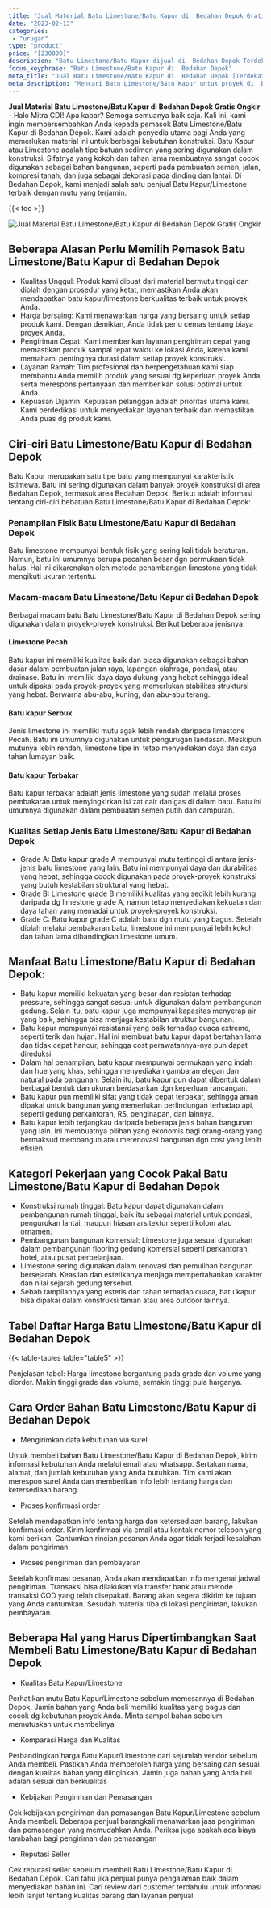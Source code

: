 ```yaml
---
title: "Jual Material Batu Limestone/Batu Kapur di  Bedahan Depok Gratis Ongkir"
date: "2023-02-13"
categories:
 - "urugan"
type: "product"
price: "[230000]"
description: "Batu Limestone/Batu Kapur dijual di  Bedahan Depok Terdekat. Batu Limestone/Batu Kapur ini sering dipakai dalam proyek konstruksi sebagai batu alam yang mewah dan tahan lama. Hubungi kami untuk informasi lebih lanjut."
focus_keyphrase: "Batu Limestone/Batu Kapur di  Bedahan Depok"
meta_title: "Jual Batu Limestone/Batu Kapur di  Bedahan Depok [Terdekat] - CDI"
meta_description: "Mencari Batu Limestone/Batu Kapur untuk proyek di  Bedahan Depok? Kami menawarkan Batu Limestone/Batu Kapur berkualitas untuk material dinding. Dapatkan penawaran terbaik sekarang."
---
```


**Jual Material Batu Limestone/Batu Kapur di  Bedahan Depok Gratis Ongkir** - Halo Mitra CDI! Apa kabar? Semoga semuanya baik saja. Kali ini, kami ingin mempersembahkan Anda kepada pemasok Batu Limestone/Batu Kapur di  Bedahan Depok. Kami adalah penyedia utama bagi Anda yang memerlukan material ini untuk berbagai kebutuhan konstruksi. Batu Kapur atau Limestone adalah tipe batuan sedimen yang sering digunakan dalam konstruksi. Sifatnya yang kokoh dan tahan lama membuatnya sangat cocok digunakan sebagai bahan bangunan, seperti pada pembuatan semen, jalan, kompresi tanah, dan juga sebagai dekorasi pada dinding dan lantai. Di  Bedahan Depok, kami menjadi salah satu penjual Batu Kapur/Limestone terbaik dengan mutu yang terjamin.

{{< toc >}}

![Jual Material Batu Limestone/Batu Kapur di  Bedahan Depok Gratis Ongkir](/images/urugan/batu-limestone-26.jpg)

## Beberapa Alasan Perlu Memilih Pemasok Batu Limestone/Batu Kapur di  Bedahan Depok

*   Kualitas Unggul: Produk kami dibuat dari material bermutu tinggi dan diolah dengan prosedur yang ketat, memastikan Anda akan mendapatkan batu kapur/limestone berkualitas terbaik untuk proyek Anda.
*   Harga bersaing: Kami menawarkan harga yang bersaing untuk setiap produk kami. Dengan demikian, Anda tidak perlu cemas tentang biaya proyek Anda.
*   Pengiriman Cepat: Kami memberikan layanan pengiriman cepat yang memastikan produk sampai tepat waktu ke lokasi Anda, karena kami memahami pentingnya durasi dalam setiap proyek konstruksi.
*   Layanan Ramah: Tim profesional dan berpengetahuan kami siap membantu Anda memilih produk yang sesuai dg keperluan proyek Anda, serta merespons pertanyaan dan memberikan solusi optimal untuk Anda.
*   Kepuasan Dijamin: Kepuasan pelanggan adalah prioritas utama kami. Kami berdedikasi untuk menyediakan layanan terbaik dan memastikan Anda puas dg produk kami.

## Ciri-ciri Batu Limestone/Batu Kapur di  Bedahan Depok

Batu Kapur merupakan satu tipe batu yang mempunyai karakteristik istimewa. Batu ini sering digunakan dalam banyak proyek konstruksi di area  Bedahan Depok, termasuk area  Bedahan Depok. Berikut adalah informasi tentang ciri-ciri bebatuan Batu Limestone/Batu Kapur di  Bedahan Depok:

### Penampilan Fisik Batu Limestone/Batu Kapur di  Bedahan Depok

Batu limestone mempunyai bentuk fisik yang sering kali tidak beraturan. Namun, batu ini umumnya berupa pecahan besar dgn permukaan tidak halus. Hal ini dikarenakan oleh metode penambangan limestone yang tidak mengikuti ukuran tertentu.

### Macam-macam Batu Limestone/Batu Kapur di  Bedahan Depok

Berbagai macam batu Batu Limestone/Batu Kapur di  Bedahan Depok sering digunakan dalam proyek-proyek konstruksi. Berikut beberapa jenisnya:

#### Limestone Pecah

Batu kapur ini memiliki kualitas baik dan biasa digunakan sebagai bahan dasar dalam pembuatan jalan raya, lapangan olahraga, pondasi, atau drainase. Batu ini memiliki daya daya dukung yang hebat sehingga ideal untuk dipakai pada proyek-proyek yang memerlukan stabilitas struktural yang hebat. Berwarna abu-abu, kuning, dan abu-abu terang.

#### Batu kapur Serbuk

Jenis limestone ini memiliki mutu agak lebih rendah daripada limestone Pecah. Batu ini umumnya digunakan untuk pengurugan landasan. Meskipun mutunya lebih rendah, limestone tipe ini tetap menyediakan daya dan daya tahan lumayan baik.

#### Batu kapur Terbakar

Batu kapur terbakar adalah jenis limestone yang sudah melalui proses pembakaran untuk menyingkirkan isi zat cair dan gas di dalam batu. Batu ini umumnya digunakan dalam pembuatan semen putih dan campuran.

### Kualitas Setiap Jenis Batu Limestone/Batu Kapur di  Bedahan Depok

*   Grade A: Batu kapur grade A mempunyai mutu tertinggi di antara jenis-jenis batu limestone yang lain. Batu ini mempunyai daya dan durabilitas yang hebat, sehingga cocok digunakan pada proyek-proyek konstruksi yang butuh kestabilan struktural yang hebat.
*   Grade B: Limestone grade B memiliki kualitas yang sedikit lebih kurang daripada dg limestone grade A, namun tetap menyediakan kekuatan dan daya tahan yang memadai untuk proyek-proyek konstruksi.
*   Grade C: Batu kapur grade C adalah batu dgn mutu yang bagus. Setelah diolah melalui pembakaran batu, limestone ini mempunyai lebih kokoh dan tahan lama dibandingkan limestone umum.

## Manfaat Batu Limestone/Batu Kapur di  Bedahan Depok:

*   Batu kapur memiliki kekuatan yang besar dan resistan terhadap pressure, sehingga sangat sesuai untuk digunakan dalam pembangunan gedung. Selain itu, batu kapur juga mempunyai kapasitas menyerap air yang baik, sehingga bisa menjaga kestabilan struktur bangunan.
*   Batu kapur mempunyai resistansi yang baik terhadap cuaca extreme, seperti terik dan hujan. Hal ini membuat batu kapur dapat bertahan lama dan tidak cepat hancur, sehingga cost perawatannya-nya pun dapat direduksi.
*   Dalam hal penampilan, batu kapur mempunyai permukaan yang indah dan hue yang khas, sehingga menyediakan gambaran elegan dan natural pada bangunan. Selain itu, batu kapur pun dapat dibentuk dalam berbagai bentuk dan ukuran berdasarkan dgn keperluan rancangan.
*   Batu kapur pun memiliki sifat yang tidak cepat terbakar, sehingga aman dipakai untuk bangunan yang memerlukan perlindungan terhadap api, seperti gedung perkantoran, RS, penginapan, dan lainnya.
*   Batu kapur lebih terjangkau daripada beberapa jenis bahan bangunan yang lain. Ini membuatnya pilihan yang ekonomis bagi orang-orang yang bermaksud membangun atau merenovasi bangunan dgn cost yang lebih efisien.

## Kategori Pekerjaan yang Cocok Pakai Batu Limestone/Batu Kapur di  Bedahan Depok

*   Konstruksi rumah tinggal: Batu kapur dapat digunakan dalam pembangunan rumah tinggal, baik itu sebagai material untuk pondasi, pengurukan lantai, maupun hiasan arsitektur seperti kolom atau ornamen.
*   Pembangunan bangunan komersial: Limestone juga sesuai digunakan dalam pembangunan flooring gedung komersial seperti perkantoran, hotel, atau pusat perbelanjaan.
*   Limestone sering digunakan dalam renovasi dan pemulihan bangunan bersejarah. Keaslian dan estetikanya menjaga mempertahankan karakter dan nilai sejarah gedung tersebut.
*   Sebab tampilannya yang estetis dan tahan terhadap cuaca, batu kapur bisa dipakai dalam konstruksi taman atau area outdoor lainnya.

## Tabel Daftar Harga Batu Limestone/Batu Kapur di  Bedahan Depok

{{< table-tables table="table5" >}}

Penjelasan tabel: Harga limestone bergantung pada grade dan volume yang diorder. Makin tinggi grade dan volume, semakin tinggi pula harganya.

## Cara Order Bahan Batu Limestone/Batu Kapur di  Bedahan Depok

*   Mengirimkan data kebutuhan via surel

Untuk membeli bahan Batu Limestone/Batu Kapur di  Bedahan Depok, kirim informasi kebutuhan Anda melalui email atau whatsapp. Sertakan nama, alamat, dan jumlah kebutuhan yang Anda butuhkan. Tim kami akan merespon surel Anda dan memberikan info lebih tentang harga dan ketersediaan barang.
*   Proses konfirmasi order

Setelah mendapatkan info tentang harga dan ketersediaan barang, lakukan konfirmasi order. Kirim konfirmasi via email atau kontak nomor telepon yang kami berikan. Cantumkan rincian pesanan Anda agar tidak terjadi kesalahan dalam pengiriman.
*   Proses pengiriman dan pembayaran

Setelah konfirmasi pesanan, Anda akan mendapatkan info mengenai jadwal pengiriman. Transaksi bisa dilakukan via transfer bank atau metode transaksi COD yang telah disepakati. Barang akan segera dikirim ke tujuan yang Anda cantumkan. Sesudah material tiba di lokasi pengiriman, lakukan pembayaran.

## Beberapa Hal yang Harus Dipertimbangkan Saat Membeli Batu Limestone/Batu Kapur di  Bedahan Depok

*   Kualitas Batu Kapur/Limestone

Perhatikan mutu Batu Kapur/Limestone sebelum memesannya di  Bedahan Depok. Jamin bahan yang Anda beli memiliki kualitas yang bagus dan cocok dg kebutuhan proyek Anda. Minta sampel bahan sebelum memutuskan untuk membelinya

*   Komparasi Harga dan Kualitas

Perbandingkan harga Batu Kapur/Limestone dari sejumlah vendor sebelum Anda membeli. Pastikan Anda memperoleh harga yang bersaing dan sesuai dengan kualitas bahan yang diinginkan. Jamin juga bahan yang Anda beli adalah sesuai dan berkualitas

*   Kebijakan Pengiriman dan Pemasangan

Cek kebijakan pengiriman dan pemasangan Batu Kapur/Limestone sebelum Anda membeli. Beberapa penjual barangkali menawarkan jasa pengiriman dan pemasangan yang memudahkan Anda. Periksa juga apakah ada biaya tambahan bagi pengiriman dan pemasangan

*   Reputasi Seller

Cek reputasi seller sebelum membeli Batu Limestone/Batu Kapur di  Bedahan Depok. Cari tahu jika penjual punya pengalaman baik dalam menyediakan bahan ini. Cari review dari customer terdahulu untuk informasi lebih lanjut tentang kualitas barang dan layanan penjual.